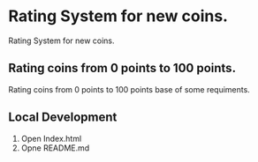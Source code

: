 # Rating System for new coins.
Rating System for new coins.

## Rating coins from 0 points  to 100 points.
Rating coins from 0 points to 100 points base of some requiments.

## Local Development 
1. Open Index.html
2. Opne README.md